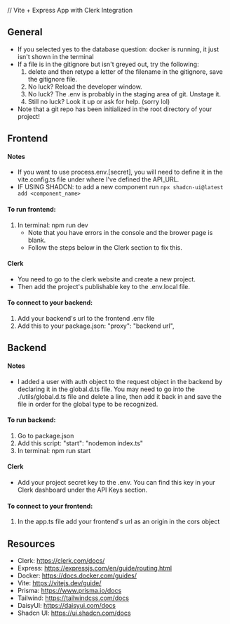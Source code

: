 // Vite + Express App with Clerk Integration
## General
- If you selected yes to the database question: docker is running, it just isn't shown in the terminal
- If a file is in the gitignore but isn't greyed out, try the following:
    1. delete and then retype a letter of the filename in the gitignore, save the gitignore file.
    2. No luck? Reload the developer window.
    3. No luck? The .env is probably in the staging area of git. Unstage it.
    4. Still no luck? Look it up or ask for help. (sorry lol)
- Note that a git repo has been initialized in the root directory of your project!


## Frontend
#### Notes
- If you want to use process.env.[secret], you will need to define it in the vite.config.ts file under where I've defined the API_URL.
- IF USING SHADCN: to add a new component run `npx shadcn-ui@latest add <component_name>`

#### To run frontend:
1. In terminal: npm run dev
    - Note that you have errors in the console and the brower page is blank.
    - Follow the steps below in the Clerk section to fix this.

#### Clerk
- You need to go to the clerk website and create a new project.
- Then add the project's publishable key to the .env.local file.

#### To connect to your backend:
1. Add your backend's url to the frontend .env file
2. Add this to your package.json: "proxy": "backend url",

## Backend
#### Notes

- I added a user with auth object to the request object in the backend by declaring it in the global.d.ts file.
  You may need to go into the ./utils/global.d.ts file and delete a line, then add it back in and save the file in order for
  the global type to be recognized.
  
#### To run backend: 
1. Go to package.json
2. Add this script: "start": "nodemon index.ts"
3. In terminal: npm run start

#### Clerk
- Add your project secret key to the .env. You can find this key in your Clerk dashboard under the API Keys section.

#### To connect to your frontend:
1. In the app.ts file add your frontend's url as an origin in the cors object

## Resources
- Clerk: https://clerk.com/docs/
- Express: https://expressjs.com/en/guide/routing.html
- Docker: https://docs.docker.com/guides/
- Vite: https://vitejs.dev/guide/
- Prisma: https://www.prisma.io/docs
- Tailwind: https://tailwindcss.com/docs
- DaisyUI: https://daisyui.com/docs
- Shadcn UI: https://ui.shadcn.com/docs
